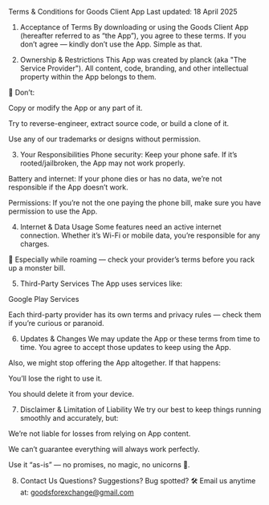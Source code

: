 Terms & Conditions for Goods Client App
Last updated: 18 April 2025

1. Acceptance of Terms
By downloading or using the Goods Client App (hereafter referred to as “the App”), you agree to these terms. If you don’t agree — kindly don’t use the App. Simple as that.

2. Ownership & Restrictions
This App was created by planck (aka "The Service Provider"). All content, code, branding, and other intellectual property within the App belongs to them.

🚫 Don’t:

Copy or modify the App or any part of it.

Try to reverse-engineer, extract source code, or build a clone of it.

Use any of our trademarks or designs without permission.

3. Your Responsibilities
Phone security: Keep your phone safe. If it’s rooted/jailbroken, the App may not work properly.

Battery and internet: If your phone dies or has no data, we’re not responsible if the App doesn’t work.

Permissions: If you’re not the one paying the phone bill, make sure you have permission to use the App.

4. Internet & Data Usage
Some features need an active internet connection. Whether it’s Wi-Fi or mobile data, you’re responsible for any charges.

📶 Especially while roaming — check your provider’s terms before you rack up a monster bill.

5. Third-Party Services
The App uses services like:

Google Play Services

Each third-party provider has its own terms and privacy rules — check them if you’re curious or paranoid.

6. Updates & Changes
We may update the App or these terms from time to time. You agree to accept those updates to keep using the App.

Also, we might stop offering the App altogether. If that happens:

You’ll lose the right to use it.

You should delete it from your device.

7. Disclaimer & Limitation of Liability
We try our best to keep things running smoothly and accurately, but:

We’re not liable for losses from relying on App content.

We can’t guarantee everything will always work perfectly.

Use it “as-is” — no promises, no magic, no unicorns 🦄.

8. Contact Us
Questions? Suggestions? Bug spotted?
🛠️ Email us anytime at: goodsforexchange@gmail.com

